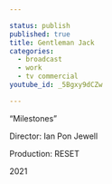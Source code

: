 ```yaml
---

status: publish
published: true
title: Gentleman Jack
categories:
  - broadcast
  - work
  - tv commercial
youtube_id: _5Bgxy9dCZw

---
```


&ldquo;Milestones&rdquo;

Director: Ian Pon Jewell

Production: RESET

2021
